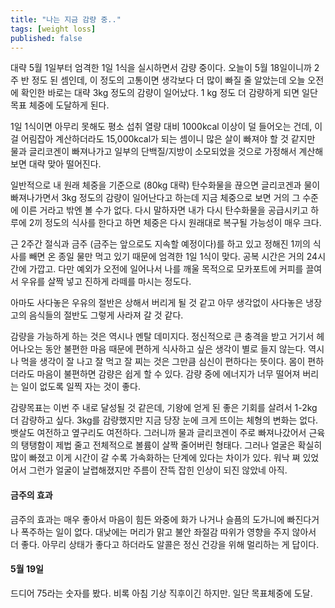 ```yaml
---
title: "나는 지금 감량 중.."
tags: [weight loss]
published: false
---
```


대략 5월 1일부터 엄격한 1일 1식을 실시하면서 감량 중이다. 오늘이 5월 18일이니까 2주 반 정도 된 셈인데, 이 정도의 고통이면 생각보다 더 많이 빠질 줄 알았는데 오늘 오전에 확인한 바로는 대략 3kg 정도의 감량이 일어났다. 1 kg 정도 더 감량하게 되면 일단 목표 체중에 도달하게 된다. 

1일 1식이면 아무리 못해도 평소 섭취 열량 대비 1000kcal 이상이 덜 들어오는 건데, 이걸 어림잡아 계산하더라도 15,000kcal가 되는 셈이니 많은 살이 빠져야 할 것 같지만 물과 글리코겐이 빠져나가고 일부의 단백질/지방이 소모되었을 것으로 가정해서 계산해보면 대략 맞아 떨어진다. 

일반적으로 내 원래 체중을 기준으로 (80kg 대략) 탄수화물을 끊으면 글리코겐과 물이 빠져나가면서 3kg 정도의 감량이 일어난다고 하는데 지금 체중으로 보면 거의 그 수준에 이른 거라고 밖엔 볼 수가 없다. 다시 말하자면 내가 다시 탄수화물을 공급시키고 하루에 2끼 정도의 식사를 한다고 하면 체중은 다시 원래대로 복구될 가능성이 매우 크다.

근 2주간 절식과 금주 (금주는 앞으로도 지속할 예정이다)를 하고 있고 정해진 1끼의 식사를 빼면 온 종일 물만 먹고 있기 때문에 엄격한 1일 1식이 맞다. 공복 시간은 거의 24시간에 가깝고. 다만 예외가 오전에 일어나서 나를 깨울 목적으로 모카포트에 커피를 끌여서 우유를 살짝 넣고 진하게 라떼를 마시는 정도다. 

아마도 사다놓은 우유의 절반은 상해서 버리게 될 것 같고 아무 생각없이 사다놓은 냉장고의 음식들의 절반도 그렇게 사라져 갈 것 같다.

감량을 가능하게 하는 것은 역시나 멘탈 데미지다. 정신적으로 큰 충격을 받고 거기서 헤어나오는 동안 불편한 마음 때문에 편하게 식사하고 싶은 생각이 별로 들지 않는다. 역시나 먹을 생각이 잘 나고 잘 먹고 잘 찌는 것은 그만큼 심신이 편하다는 뜻이다. 몸이 편하더라도 마음이 불편하면 감량은 쉽게 할 수 있다. 감량 중에 에너지가 너무 떨어져 버리는 일이 없도록 일찍 자는 것이 좋다.

감량목표는 이번 주 내로 달성될 것 같은데, 기왕에 얻게 된 좋은 기회를 살려서 1-2kg 더 감량하고 싶다. 3kg를 감량했지만 지금 당장 눈에 크게 뜨이는 체형의 변화는 없다. 뱃살도 여전하고 옆구리도 여전하다. 그러니까 물과 글리코겐이 주로 빠져나갔어서 근육의 탱탱함이 제법 줄고 전체적으로 볼륨이 살짝 줄어버린 형태다. 그러나 얼굴은 확실히 많이 빠졌고 이게 시간이 갈 수록 가속화하는 단계에 있다는 차이가 있다. 워낙 쪄 있었어서 그런가 얼굴이 날렵해졌지만 주름이 잔뜩 잡힌 인상이 되진 않았네 아직.

#### 금주의 효과

금주의 효과는 매우 좋아서 마음이 힘든 와중에 화가 나거나 슬픔의 도가니에 빠진다거나 폭주하는 일이 없다. 대낮에는 머리가 맑고 불안 좌절감 따위가 영향을 주지 않아서 더 좋다. 아무리 상태가 좋다고 하더라도 알콜은 정신 건강을 위해 멀리하는 게 답이다.

#### 5월 19일 

드디어 75라는 숫자를 봤다. 비록 아침 기상 직후이긴 하지만. 일단 목표체중에 도달.
